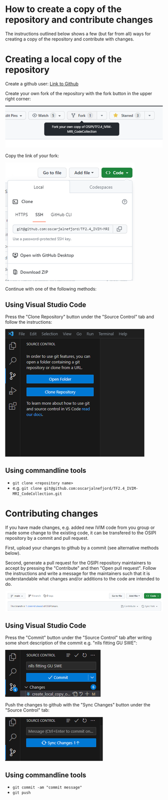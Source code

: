 # How to create a copy of the repository and contribute changes

The instructions outlined below shows a few (but far from all) ways for creating a copy of the repository and contribute with changes.

# Creating a local copy of the repository
Create a github user: [Link to Github](https://github.com/)

Create your own fork of the repository with the fork button in the upper right corner:

![Fork](figs/fork.png)

Copy the link of your fork:

![Github_clone](figs/github_clone.png)

Continue with one of the following methods:

## Using Visual Studio Code
Press the "Clone Repository" button under the "Source Control" tab and follow the instructions:

![vscode_clone](figs/vscode_clone.png)

## Using commandline tools
- `git clone <repository name>`
- e.g. `git clone git@github.com:oscarjalnefjord/TF2.4_IVIM-MRI_CodeCollection.git`

# Contributing changes
If you have made changes, e.g. added new IVIM code from you group or made some change to the existing code, it can be transfered to the OSIPI repository by a commit and pull request. 

First, upload your changes to github by a commit (see alternative methods below).

Second, generate a pull request for the OSIPI repository maintainers to accept by pressing the "Contribute" and then "Open pull request". Follow the instructions and write a message for the maintainers such that it is understandable what changes and/or additions to the code are intended to do.

![github_pullrequest](figs/github_pullrequest.png)

## Using Visual Studio Code
Press the "Commit" button under the "Source Control" tab after writing some short description of the commit e.g. "nlls fitting GU SWE":

![vscode_commit](figs/vscode_commit.png)

Push the changes to github with the "Sync Changes" button under the "Source Control" tab:

![vscode_push](figs/vscode_push.png)

## Using commandline tools
- `git commit -am "commit message"`
- `git push`
